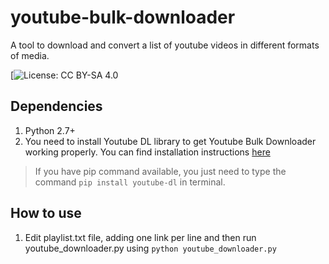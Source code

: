 # youtube-bulk-downloader
A tool to download and convert a list of youtube videos in different formats of media.

[![License: CC BY-SA 4.0](https://i.creativecommons.org/l/by-sa/3.0/80x15.png)

## Dependencies
1. Python 2.7+
2. You need to install Youtube DL library to get Youtube Bulk Downloader working properly. You can find installation instructions [here](https://github.com/rg3/youtube-dl/#installation)
> If you have pip command available, you just need to type the command `pip install youtube-dl` in terminal.

## How to use
1. Edit playlist.txt file, adding one link per line and then run youtube_downloader.py using `python youtube_downloader.py`
